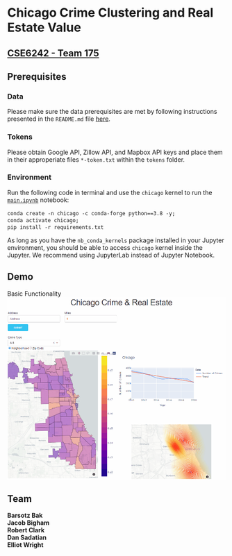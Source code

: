 # Chicago Crime Clustering and Real Estate Value
## [CSE6242 - Team 175](https://github.com/sadatian/cse6242-team175/blob/main/README.md)


## Prerequisites
### Data
Please make sure the data prerequisites are met by following instructions presented in the `README.md` file [here](https://github.com/sadatian/cse6242-team175/tree/main/data).
### Tokens
Please obtain Google API, Zillow API, and Mapbox API keys and place them in their approperiate files `*-token.txt` within the `tokens` folder.
### Environment
Run the following code in terminal and use the `chicago` kernel to run the [`main.ipynb`](https://github.com/sadatian/cse6242-team175/blob/main/main.ipynb) notebook:
```
conda create -n chicago -c conda-forge python==3.8 -y;
conda activate chicago;
pip install -r requirements.txt
```
As long as you have the `nb_conda_kernels` package installed in your Jupyter environment, you should be able to access `chicago` kernel inside the Jupyter. We recommend using JupyterLab instead of Jupyter Notebook.

## Demo

Basic Functionality  
![demo1](https://github.com/sadatian/cse6242-team175/blob/main/residuals/demo1.gif)

## Team
**Barsotz Bak**  
**Jacob Bigham**  
**Robert Clark**  
**Dan Sadatian**  
**Elliot Wright**
